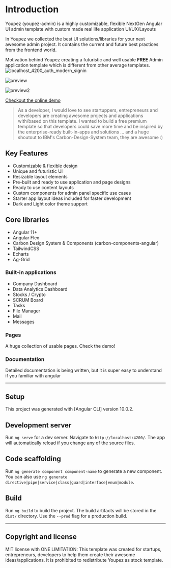 # Introduction

Youpez (youpez-admin) is a highly customizable, flexible NextGen Angular UI admin template with custom made real life application UI/UX/Layouts

In Youpez we collected the best UI solutions/libraries for your next awesome admin project. It contains the current and future best practices from the frontend world.

Motivation behind Youpez creating a futuristic and well usable **FREE** Admin application template which is different from other average templates.
![localhost_4200_auth_modern_signin](https://user-images.githubusercontent.com/105137625/194603392-22e4d96f-6166-4008-a38a-ece8560cf627.png)

![preview](http://landing.youpez.flatedgethemes.com/static/mainpic-ceb50dc3ea0c04e923155fe38c8fafac.png)

![preview2](http://landing.youpez.flatedgethemes.com/static/dark-b3278e9b4f8ec3f59b72c5b99aae5ff7.png)

[Checkout the online demo](https://youpez.vercel.app/)

> As a developer, I would love to see startuppers, entrepreneurs and developers are creating awesome projects and applications with/based on this template.
> I wanted to build a free premium template so that developers could save more time and be inspired by the enterprise-ready built-in-apps and solutions
> ... and a huge shoutout to IBM's Carbon-Design-System team, they are awesome :)

## Key Features

- Customizable & flexible design
- Unique and futuristic UI
- Resizable layout elements
- Pre-built and ready to use application and page designs
- Ready to use content layouts
- Custom components for admin panel specific use cases
- Starter app layout ideas included for faster development
- Dark and Light color theme support

## Core libraries

- Angular 11+
- Angular Flex
- Carbon Design System & Components (carbon-components-angular)
- TailwindCSS
- Echarts
- Ag-Grid

### Built-in applications

- Company Dashboard
- Data Analytics Dashboard
- Stocks / Crypto
- SCRUM Board
- Tasks
- File Manager
- Mail
- Messages

### Pages

A huge collection of usable pages. Check the demo!

### Documentation

Detailed documentation is being written, but it is super easy to understand if you familiar with angular

---

## Setup

This project was generated with [Angular CLI] version 10.0.2.

## Development server

Run `ng serve` for a dev server. Navigate to `http://localhost:4200/`. The app will automatically reload if you change any of the source files.

## Code scaffolding

Run `ng generate component component-name` to generate a new component. You can also use `ng generate directive|pipe|service|class|guard|interface|enum|module`.

## Build

Run `ng build` to build the project. The build artifacts will be stored in the `dist/` directory. Use the `--prod` flag for a production build.

---

## Copyright and license

MIT license with ONE LIMITATION: This template was created for startups, entrepreneurs, developers to help them create their awesome ideas/applications. It is prohibited to redistribute Youpez as stock template.
